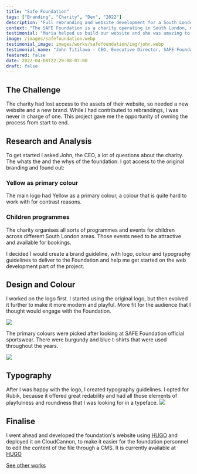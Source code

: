 ```yaml
---
title: "Safe Foundation"
tags: ["Branding", "Charity", "Dev", "2022"]
description: "Full rebranding and website development for a South London charity focused on safety and football. Pro bono project."
context: "The SAFE Foundation is a charity operating in South London, using the power of football to each young children to live healthily. It organises several sport programmes for different ages, focusing on good sport ethics."
testimonial: "Maria helped us build our website and she was amazing to work with. She was able to clearly elicit our requirements, set some clear expectations with us and was really patient in guiding us through the project. Her ability to simplify complex information was amazing and her ability to use fantastic visual tools to walk us through the process was really good in helping us execute the project and go live successfully. I'd recommend Maria to anyone who wishes to work with a really knowledgeable and experienced web developer"
image: /images/safefoundation.webp
testimonial_image: images/works/safefoundation/img/john.webp
testimonial_name: "John Titilawo - CEO, Executive Director, SAFE Foundation"
featured: false
date: 2022-04-08T22:29:08-07:00
draft: false
---
```


## The Challenge

The charity had lost access to the assets of their website, so needed a new website and a new brand. While I had contributed to rebrandings, I was never in charge of one. This project gave me the opportunity of owning the process from start to end. 

## Research and Analysis

To get started I asked John, the CEO, a lot of questions about the charity. The whats the and the whys of the foundation. I got access to the original branding and found out:

### Yellow as primary colour
The main logo had Yellow as a primary colour, a colour that is quite hard to work with for contrast reasons. 

### Children programmes
The charity organises all sorts of programmes and events for children across different South London areas. Those events need to be attractive and available for bookings.

I decided I would create a brand guideline, with logo, colour and typography guidelines to deliver to the Foundation and help me get started on the web development part of the project.
            
## Design and Colour

I worked on the logo first. I started using the original logo, but then evolved it further to make it more modern and playful. More fit for the audience that I thought would engage with the Foundation. 

![](/images/works/safefoundation/Evolution.webp)

The primary colours were picked after looking at SAFE Foundation official sportswear. There were burgundy and blue t-shirts that were used throughout the years. 

![](/images/works/safefoundation/MainColors.webp)

## Typography

After I was happy with the logo, I created typography guidelines. I opted for Rubik, because it offered great redability and had all those elements of playfulness and roundness that I was looking for in a typeface.
![](/images/works/safefoundation/Typography.webp)

## Finalise

I went ahead and developed the foundation's website using [HUGO](https://gohugo.io/) and deployed it on CloudCannon, to make it easier for the foundation personnel to edit the content of the file through a CMS. It is currently available at [HUGO](https://gohugo.io/)

[See other works](/posts)
